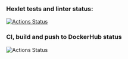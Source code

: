 ### Hexlet tests and linter status:
[![Actions Status](https://github.com/suvori/devops-for-programmers-project-lvl1/workflows/hexlet-check/badge.svg)](https://github.com/suvori/devops-for-programmers-project-lvl1/actions)

### CI, build and push to DockerHub status
![Actions Status](https://github.com/suvori/devops-for-programmers-project-lvl1/actions/workflows/push.yml/badge.svg)
